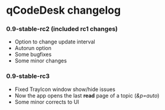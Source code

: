 # qCodeDesk changelog

### 0.9-stable-rc2 (included rc1 changes)
- Option to change update interval
- Autorun option
- Some bugfixes
- Some minor changes

### 0.9-stable-rc3
- Fixed TrayIcon window show/hide issues
- Now the app opens the last __read__ page of a topic (_&p=auto_)
- Some minor corrects to UI

